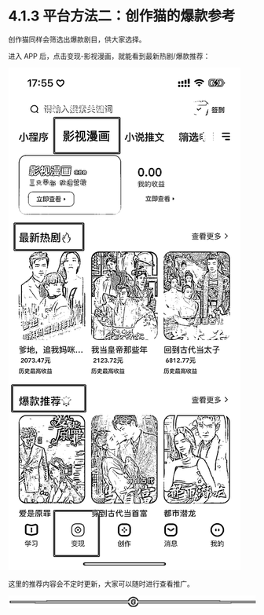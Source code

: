 # 4.1.3 平台方法二：创作猫的爆款参考

创作猫同样会筛选出爆款剧目，供大家选择。

进入 APP 后，点击变现-影视漫画，就能看到最新热剧/爆款推荐：

![](img/036fdb7bfb0da1a0c0df9f2906b844ca.png)

这里的推荐内容会不定时更新，大家可以随时进行查看推广。

![](img/e3f2879ffbe01683a4abd019b77011d8.png)